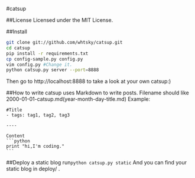 #catsup

##License
Licensed under the MIT License.

##Install
```bash
git clone git://github.com/whtsky/catsup.git
cd catsup
pip install -r requirements.txt
cp config-sample.py config.py
vim config.py #Change it.
python catsup.py server --port=8888
```
Then go to http://localhost:8888 to take a look at your own catsup:)

##How to write
catsup uses Markdown to write posts.
Filename should like 2000-01-01-catsup.md(year-month-day-title.md)
Example:

	#Title
	- tags: tag1, tag2, tag3
	
	----
	
	Content
	```python
	print "hi,I'm coding."
	```
	
##Deploy a static blog
run`python catsup.py static`
And you can find your static blog in deploy/ .